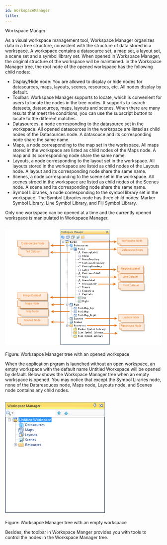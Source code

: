```yaml
---
id: WorkspaceManager
title: ﻿  
---  
```

Workspace Manger

As a visual workspace management tool, Workspace Manager organizes data in a
tree structure, consistent with the structure of data stored in a workspace. A
workspace contains a datasource set, a map set, a layout set, a scene set and
a symbol library set. When opened in Workspace Manager, the original structure
of the workspace will be maintained. In the Workspace Manager tree, the root
node of the opened workspace has the following child nodes:

  * Display/Hide node: You are allowed to display or hide nodes for datasources, maps, layouts, scenes, resources, etc. All nodes display by default. 
  * Toolbar: Workspace Manager supports to locate, which is convenient for users to locate the nodes in the tree nodes. It supports to search datasets, datasources, maps, layouts and scenes. When there are many results that meet the conditions, you can use the subscript button to locate to the different matches.
  * Datasources, a node corresponding to the datasource set in the workspace. All opened datasources in the workspace are listed as child nodes of the Datasources node. A datasouce and its corresponding node share the same name.
  * Maps, a node corresponding to the map set in the workspace. All maps stored in the workspace are listed as child nodes of the Maps node. A map and its corresponding node share the same name.
  * Layouts, a node corresponding to the layout set in the workspace. All layouts stored in the workspace are listed as child nodes of the Layouts node. A layout and its corresponding node share the same name.
  * Scenes, a node corresponding to the scene set in the workspace. All scenes stroed in the workspace are listed as child nodes of the Scenes node. A scene and its corresponding node share the same name.
  * Symbol Libraries, a node corresponding to the symbol library set in the workspace. The Symbol Libraries node has three child nodes: Marker Symbol Library, Line Symbol Library, and Fill Symbol Library.

Only one workspace can be opened at a time and the currently opened workspace
is manipulated in Workspace Manager.

![](img-en/WorkspaceManagerInstance.png)  
---  
Figure: Worksapce Manager tree with an opened workspace  
  
When the application prgram is launched without an open workspace, an empty
workspace with the default name Untitled Workspace will be opened by default.
Below shows the Workspace Manager tree when an empty workspace is opened. You
may notice that except the Symbol Liraries node, none of the Dataresouces
node, Maps node, Layouts node, and Scenes node contains any child nodes.

![](img-en/WorkspaceManagerDefault.png)  
---  
Figure: Worksapce Manager tree with an empty workspace  
  
Besides, the toolbar in Workspace Manger provides you with tools to control
the nodes in the Workspace Manager tree.

